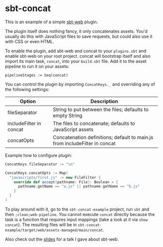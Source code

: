 # sbt-concat

This is an example of a simple [sbt-web](https://github.com/sbt/sbt-web) plugin.

The plugin itself does nothing fancy, it only concatenates assets. You'd usually do this with JavaScript files
to save requests, but could also use it with CSS or even HTML.

To enable the plugin, add sbt-web and concat to your `plugins.sbt` and enable sbt-web on your root project. concat will
bootstrap itself and also import its main task, `concat`, into your `build.sbt` file. Add it to the asset pipeline to
run it on your assets:

`pipelineStages := Seq(concat)`

You can control the plugin by importing `ConcatKeys._` and overriding any of the following settings:

Option                  | Description
------------------------|------------
fileSeparator           | String to put between the files; defaults to empty String
includeFilter in concat | The files to concatenate; defaults to JavaScript assets
concatOpts              | Concatenation definitions; default to main.js from includeFilter in concat

Example how to configure plugin:
``` scala
ConcatKeys.fileSeparator := "\n"

ConcatKeys.concatOpts := Map(
  "javascripts/first.js" -> new FileFilter {
    override def accept(pathname: File): Boolean = {
      pathname.getName == "a.js" || pathname.getName == "b.js"
    }
  }
)
```

To play around with it, go to the `sbt-concat-example` project, run `sbt` and then `;clean;web-pipeline`. You cannot 
execute `concat` directly because the task is a function that requires input mappings (take a look at it via `show concat`).
The resulting files will be in `sbt-concat-example/target/web/assets-managed/main/concat`.

Also check out the [slides](http://www.slideshare.net/marius-soutier/sbt-webintro) for a talk I gave about sbt-web.
